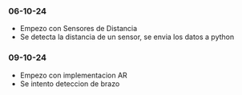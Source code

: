 ### 06-10-24
- Empezo con Sensores de Distancia
- Se detecta la distancia de un sensor, se envia los datos a python
### 09-10-24
- Empezo con implementacion AR
- Se intento deteccion de brazo
